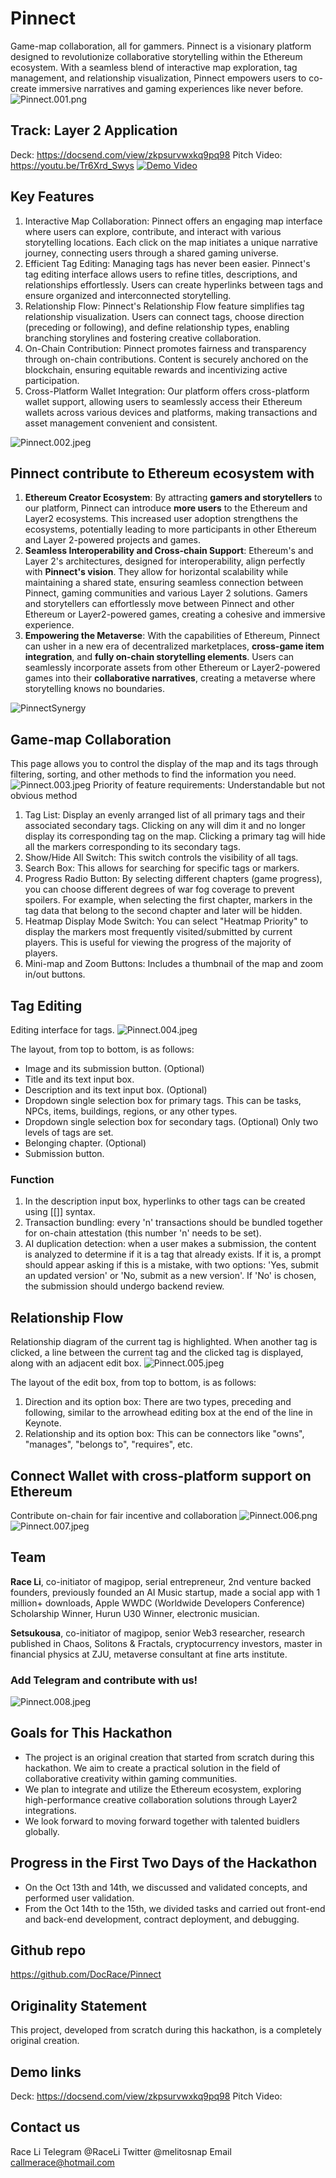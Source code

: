 # Pinnect
Game-map collaboration, all for gammers.
Pinnect is a visionary platform designed to revolutionize collaborative storytelling within the Ethereum ecosystem. With a seamless blend of interactive map exploration, tag management, and relationship visualization, Pinnect empowers users to co-create immersive narratives and gaming experiences like never before.
![Pinnect.001.png](/images/Pinnect.001.png)
## Track: Layer 2 Application
Deck: https://docsend.com/view/zkpsurvwxkq9pq98 
Pitch Video: https://youtu.be/Tr6Xrd_Swys
[![Demo Video](http://img.youtube.com/vi/Tr6Xrd_Swys/0.jpg)](http://www.youtube.com/watch?v=Tr6Xrd_Swys "Pinnect Eth Hangzhou")

## Key Features
1. Interactive Map Collaboration: Pinnect offers an engaging map interface where users can explore, contribute, and interact with various storytelling locations. Each click on the map initiates a unique narrative journey, connecting users through a shared gaming universe.
2. Efficient Tag Editing: Managing tags has never been easier. Pinnect's tag editing interface allows users to refine titles, descriptions, and relationships effortlessly. Users can create hyperlinks between tags and ensure organized and interconnected storytelling.
3. Relationship Flow: Pinnect's Relationship Flow feature simplifies tag relationship visualization. Users can connect tags, choose direction (preceding or following), and define relationship types, enabling branching storylines and fostering creative collaboration.
4. On-Chain Contribution: Pinnect promotes fairness and transparency through on-chain contributions. Content is securely anchored on the blockchain, ensuring equitable rewards and incentivizing active participation.
5. Cross-Platform Wallet Integration: Our platform offers cross-platform wallet support, allowing users to seamlessly access their Ethereum wallets across various devices and platforms, making transactions and asset management convenient and consistent.

![Pinnect.002.jpeg](/images/Pinnect.002.jpeg)
## Pinnect contribute to Ethereum ecosystem with
1. **Ethereum Creator Ecosystem**: By attracting **gamers and storytellers** to our platform, Pinnect can introduce **more users** to the Ethereum and Layer2 ecosystems. This increased user adoption strengthens the ecosystems, potentially leading to more participants in other Ethereum and Layer 2-powered projects and games.
2. **Seamless Interoperability and Cross-chain Support**: Ethereum's and Layer 2's architectures, designed for interoperability, align perfectly with **Pinnect's vision**. They allow for horizontal scalability while maintaining a shared state, ensuring seamless connection between Pinnect, gaming communities and various Layer 2 solutions. Gamers and storytellers can effortlessly move between Pinnect and other Ethereum or Layer2-powered games, creating a cohesive and immersive experience. 
3. **Empowering the Metaverse**: With the capabilities of Ethereum, Pinnect can usher in a new era of decentralized marketplaces, **cross-game item integration**, and **fully on-chain storytelling elements**. Users can seamlessly incorporate assets from other Ethereum or Layer2-powered games into their **collaborative narratives**, creating a metaverse where storytelling knows no boundaries.

![PinnectSynergy](/images/PinnectSynergy2.png)
## Game-map Collaboration
This page allows you to control the display of the map and its tags through filtering, sorting, and other methods to find the information you need.
![Pinnect.003.jpeg](/images/Pinnect.003.jpeg)
Priority of feature requirements: Understandable but not obvious method
1. Tag List: Display an evenly arranged list of all primary tags and their associated secondary tags. Clicking on any will dim it and no longer display its corresponding tag on the map. Clicking a primary tag will hide all the markers corresponding to its secondary tags.
2. Show/Hide All Switch: This switch controls the visibility of all tags.
3. Search Box: This allows for searching for specific tags or markers.
4. Progress Radio Button: By selecting different chapters (game progress), you can choose different degrees of war fog coverage to prevent spoilers. For example, when selecting the first chapter, markers in the tag data that belong to the second chapter and later will be hidden.
5. Heatmap Display Mode Switch: You can select "Heatmap Priority" to display the markers most frequently visited/submitted by current players. This is useful for viewing the progress of the majority of players.
6. Mini-map and Zoom Buttons: Includes a thumbnail of the map and zoom in/out buttons.

## Tag Editing
Editing interface for tags.
![Pinnect.004.jpeg](/images/Pinnect.004.jpeg)

The layout, from top to bottom, is as follows:
- Image and its submission button. (Optional)
- Title and its text input box.
- Description and its text input box. (Optional)
- Dropdown single selection box for primary tags.
  This can be tasks, NPCs, items, buildings, regions, or any other types.
- Dropdown single selection box for secondary tags. (Optional)
  Only two levels of tags are set.
- Belonging chapter. (Optional)
- Submission button.

### Function
1. In the description input box, hyperlinks to other tags can be created using [[]] syntax.
2. Transaction bundling: every 'n' transactions should be bundled together for on-chain attestation (this number 'n' needs to be set).
3. AI duplication detection: when a user makes a submission, the content is analyzed to determine if it is a tag that already exists. If it is, a prompt should appear asking if this is a mistake, with two options: 'Yes, submit an updated version' or 'No, submit as a new version'. If 'No' is chosen, the submission should undergo backend review.

## Relationship Flow
Relationship diagram of the current tag is highlighted. When another tag is clicked, a line between the current tag and the clicked tag is displayed, along with an adjacent edit box.
![Pinnect.005.jpeg](/images/Pinnect.005.jpeg)

The layout of the edit box, from top to bottom, is as follows:
1. Direction and its option box: There are two types, preceding and following, similar to the arrowhead editing box at the end of the line in Keynote.
2. Relationship and its option box: This can be connectors like "owns", "manages", "belongs to", "requires", etc.

## Connect Wallet with cross-platform support on Ethereum
Contribute on-chain for fair incentive and collaboration
![Pinnect.006.png](/images/Pinnect.006.png)
![Pinnect.007.jpeg](/images/Pinnect.007.jpeg)
## Team
**Race Li**, co-initiator of magipop, serial entrepreneur, 2nd venture backed founders, previously founded an AI Music startup, made a social app with 1 million+ downloads, Apple WWDC (Worldwide Developers Conference) Scholarship Winner, Hurun U30 Winner, electronic musician.

**Setsukousa**, co-initiator of magipop, senior Web3 researcher, research published in Chaos, Solitons & Fractals, cryptocurrency investors, master in financial physics at ZJU, metaverse consultant at fine arts institute.
### Add Telegram and contribute with us!
![Pinnect.008.jpeg](/images/Pinnect.008.png)
## Goals for This Hackathon
- The project is an original creation that started from scratch during this hackathon. We aim to create a practical solution in the field of collaborative creativity within gaming communities.
- We plan to integrate and utilize the Ethereum ecosystem, exploring high-performance creative collaboration solutions through Layer2 integrations.
- We look forward to moving forward together with talented buidlers globally.
## Progress in the First Two Days of the Hackathon
- On the Oct 13th and 14th, we discussed and validated concepts, and performed user validation.
- From the Oct 14th to the 15th, we divided tasks and carried out front-end and back-end development, contract deployment, and debugging.
## Github repo
https://github.com/DocRace/Pinnect
## Originality Statement
This project, developed from scratch during this hackathon, is a completely original creation.
## Demo links
Deck: https://docsend.com/view/zkpsurvwxkq9pq98 
Pitch Video: 
## Contact us
Race Li
Telegram @RaceLi
Twitter @melitosnap
Email callmerace@hotmail.com